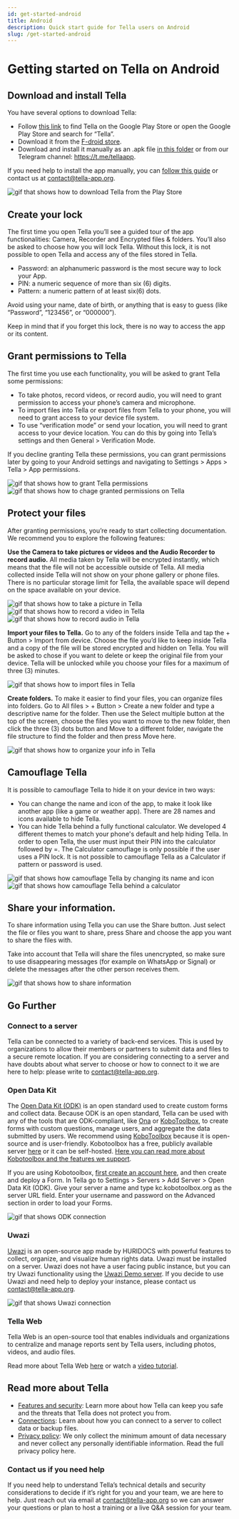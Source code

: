 ```yaml
---
id: get-started-android
title: Android
description: Quick start guide for Tella users on Android
slug: /get-started-android
---
```


# Getting started on Tella on Android

## Download and install Tella

You have several options to download Tella:
- Follow [this link](https://play.google.com/store/apps/details?id=org.hzontal.tella&hl=en&gl=US&pli=1) to find Tella on the Google Play Store or open the Google Play Store and search for “Tella”.
- Download it from the [F-droid store](https://f-droid.org/en/packages/org.hzontal.tellaFOSS/).
- Download and install it manually as an .apk file [in this folder](https://web.tresorit.com/l/JgMjK#FV9IoIZdDxwAUPqtupJzsQ) or from our Telegram channel: https://t.me/tellaapp. 

If you need help to install the app manually, you can [follow this guide](/video-tutorials#manual-installation-of-tella) or contact us at contact@tella-app.org.

<div class="gifs">
    <img src="/img/getting-started/android/find-tella.gif" alt="gif that shows how to download Tella from the Play Store" title="find and download gif" />
</div>



## Create your lock 

The first time you open Tella you’ll see a guided tour of the app functionalities: Camera, Recorder and Encrypted files & folders. You’ll also be asked to choose how you will lock Tella. Without this lock, it is not possible to open Tella and access any of the files stored in Tella. 
- Password: an alphanumeric password is the most secure way to lock your App.
- PIN: a numeric sequence of more than six (6) digits.
- Pattern: a numeric pattern of at least six(6) dots.

Avoid using your name, date of birth, or anything that is easy to guess (like “Password”, “123456”, or “000000”).

Keep in mind that if you forget this lock, there is no way to access the app or its content.
 




## Grant permissions to Tella
The first time you use each functionality, you will be asked to grant Tella some permissions:
- To take photos, record videos, or record audio, you will need to grant permission to access your phone’s camera and microphone.
- To import files into Tella or export files from Tella to your phone, you will need to grant access to your device file system.
- To use “verification mode” or send your location, you will need to grant access to your device location. You can do this by going into Tella’s settings and then General > Verification Mode.

If you decline granting Tella these permissions, you can grant permissions later by going to your Android settings and navigating to Settings > Apps > Tella > App permissions.

<div class="gifs">
    <img src="/img/getting-started/android/permissions.gif" alt="gif that shows how to grant Tella permissions" title="grating permission gif" />
    <img src="/img/getting-started/android/permissions-change.gif" alt="gif that shows how to chage granted permissions on Tella" title="change the granted permission" />
</div>



## Protect your files
After granting permissions, you’re ready to start collecting documentation. We recommend you to explore the following features:

**Use the Camera to take pictures or videos and the Audio Recorder to record audio.** All media taken by Tella will be encrypted instantly, which means that the file will not be accessible outside of Tella. All media collected inside Tella will not show on your phone gallery or phone files. There is no particular storage limit for Tella, the available space will depend on the space available on your device. 

<div class="gifs">
  <img src="/img/getting-started/android/picture.gif" alt="gif that shows how to take a picture in Tella" title="take a picture in Tella" />
  <img src="/img/getting-started/android/video.gif" alt="gif that shows how to record a video in Tella" title="video recording in Tella" />
  <img src="/img/getting-started/android/audio.gif" alt="gif that shows how to record audio in Tella" title="audio recording in Tella" />
</div>



**Import your files to Tella.** Go to any of the folders inside Tella and tap the + Button > Import from device. Choose the file you’d like to keep inside Tella and a copy of the file will be stored encrypted and hidden on Tella. You will be asked to  chose if you want to delete or keep the original file from your device. Tella will be unlocked while you choose your files for a maximum of three (3) minutes.

<div class="gifs">
    <img src="/img/getting-started/android/import.gif" alt="gif that shows how to import files in Tella" title="import files in Tella" />
</div>



**Create folders.** To make it easier to find your files, you can organize files into folders. Go to All files > + Button > Create a new folder and type a descriptive name for the folder. Then use the Select multiple button at the top of the screen, choose the files you want to move to the new folder, then click the three (3) dots button and Move to a different folder, navigate the file structure to find the folder and then press Move here. 

<div class="gifs">
    <img src="/img/getting-started/android/folders-rename.gif" alt="gif that shows how to organize your info in Tella" title="organize files in Tella" />
</div>





## Camouflage Tella
It is possible to camouflage Tella to hide it on your device in two ways:
- You can change the name and icon of the app, to make it look like another app (like a game or weather app). There are 28 names and icons available to hide Tella.
- You can hide Tella behind a fully functional calculator. We developed 4 different themes to match your phone's default and help hiding Tella. In order to open Tella, the user must input their PIN into the calculator followed by =. The Calculator camouflage is only possible if the user uses a PIN lock. It is not possible to camouflage Tella as a Calculator if pattern or password is used.

<div class="gifs">
    <img src="/img/getting-started/android/camouflage-icon.gif" alt="gif that shows how camouflage Tella by changing its name and icon" title="camouflage Tella changing its icon" />
    <img src="/img/getting-started/android/camouflage-calc.gif" alt="gif that shows how camouflage Tella behind a calculator" title="camouflage Tella with a calculator" />
</div>



## Share your information. 
To share information using Tella you can use the Share button. Just select the file or files you want to share, press Share and choose the app you want to share the files with. 

Take into account that Tella will share the files unencrypted, so make sure to use disappearing messages (for example on WhatsApp or Signal) or delete the messages after the other person receives them.

<div class="gifs">
    <img src="/img/getting-started/android/share.gif" alt="gif that shows how to share information" title="share information with third party apps" />
</div>



## Go Further
### Connect to a server
Tella can be connected to a variety of back-end services. This is used by organizations to allow their members or partners to submit data and files to a secure remote location. If you are considering connecting to a server and have doubts about what server to choose or how to connect to it we are here to help: please write to contact@tella-app.org.



### Open Data Kit

The [Open Data Kit (ODK)](https://getodk.org/) is an open standard used to create custom forms and collect data. Because ODK is an open standard, Tella can be used with any of the tools that are ODK-compliant, like [Ona](https://ona.io/home/) or [KoboToolbox](https://www.kobotoolbox.org/), to create forms with custom questions, manage users, and aggregate the data submitted by users. We recommend using [KoboToolbox](https://www.kobotoolbox.org/) because it is open-source and is user-friendly. Kobotoolbox has a free, publicly available server [here](https://kf.kobotoolbox.org/) or it can be self-hosted. [Here you can read more about Kobotoolbox and the features we support](https://tella.slite.com/app/docs/r7vxebjDQ3TAWE).

If you are using Kobotoolbox, [first create an account here](https://kf.kobotoolbox.org/accounts/login/), and then create and deploy a Form. In Tella go to Settings > Servers > Add Server > Open Data Kit (ODK). Give your server a name and type kc.kobotoolbox.org as the server URL field.  Enter your username and password on the Advanced section in order to load your Forms.

<div class="gifs">
    <img src="/img/getting-started/android/kobo.gif" alt="gif that shows ODK connection" title="ODK connection" />
</div>

### Uwazi
[Uwazi](https://uwazi.io/) is an open-source app made by HURIDOCS with powerful features to collect, organize, and visualize human rights data. Uwazi must be installed on a server. Uwazi does not have a user facing public instance, but you can try Uwazi functionality using the [Uwazi Demo server](https://demo.uwazi.io/). If you decide to use Uwazi and need help to deploy your instance, please contact us contact@tella-app.org.

<div class="gifs">
    <img src="/img/getting-started/android/uwazi.gif" alt="gif that shows Uwazi connection" title="Uwazi connection" />
</div>

### Tella Web
Tella Web is an open-source tool that enables individuals and organizations to centralize and manage reports sent by Tella users, including photos, videos, and audio files. 

Read more about Tella Web [here](/tella-web) or watch a [video tutorial](/video-tutorials#tella-web).





## Read more about Tella
- [Features and security](/security-and-privacy): Learn more about how Tella can keep you safe and the threats that Tella does not protect you from.
- [Connections](/get-started-android#connect-to-a-server): Learn about how you can connect to a server to collect data or backup files.
- [Privacy policy](/privacy): We only collect the minimum amount of data necessary and never collect any personally identifiable information. Read the full privacy policy here.

### Contact us if you need help
If you need help to understand Tella’s technical details and security considerations to decide if it’s right for you and your team, we are here to help. Just reach out via email at contact@tella-app.org so we can answer your questions or plan to host a training or a live Q&A session for your team.
